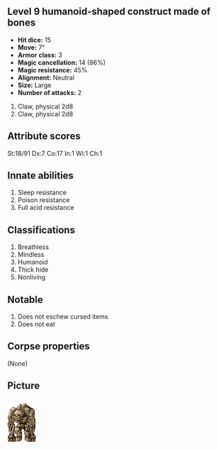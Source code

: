 ## Level 9 humanoid-shaped construct made of bones
- **Hit dice:** 15
- **Move:** 7"
- **Armor class:** 3
- **Magic cancellation:** 14 (86%)
- **Magic resistance:** 45%
- **Alignment:** Neutral
- **Size:** Large
- **Number of attacks:** 2
1. Claw, physical 2d8
2. Claw, physical 2d8
## Attribute scores
St:18/91 Dx:7 Co:17 In:1 Wi:1 Ch:1
## Innate abilities
1. Sleep resistance
2. Poison resistance
3. Full acid resistance
## Classifications
1. Breathless
2. Mindless
3. Humanoid
4. Thick hide
5. Nonliving
## Notable
1. Does not eschew cursed items
2. Does not eat
## Corpse properties
(None)
## Picture
![Bone golem](https://github.com/hyvanmielenpelit/GnollHackTileSet/blob/main/Monsters/bone_golem/bone_golem.png)
